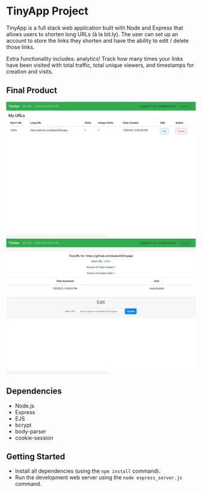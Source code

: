 # TinyApp Project

TinyApp is a full stack web application built with Node and Express that allows users to shorten long URLs (à la bit.ly). The user can set up an account to store the links they shorten and have the ability to edit / delete those links.

Extra functionality includes: analytics! Track how many times your links have been visited with total traffic, total unique viewers, and timestamps for creation and visits.

## Final Product

!["Users URLs"](https://github.com/babs20/tinyapp/blob/master/docs/tinyapp_4.png)
!["User Edit URL Page"](https://github.com/babs20/tinyapp/blob/master/docs/tinyapp_3.png)

## Dependencies

- Node.js
- Express
- EJS
- bcrypt
- body-parser
- cookie-session

## Getting Started

- Install all dependencies (using the `npm install` command).
- Run the development web server using the `node express_server.js` command.
